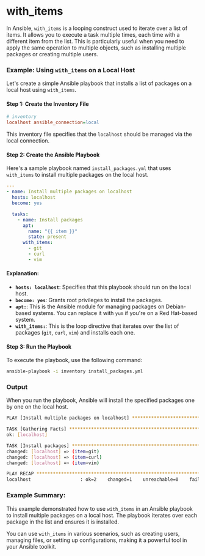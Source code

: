 # with_items

In Ansible, `with_items` is a looping construct used to iterate over a list of items. It allows you to execute a task multiple times, each time with a different item from the list. This is particularly useful when you need to apply the same operation to multiple objects, such as installing multiple packages or creating multiple users.

### Example: Using `with_items` on a Local Host

Let's create a simple Ansible playbook that installs a list of packages on a local host using `with_items`.

#### Step 1: Create the Inventory File

```ini
# inventory
localhost ansible_connection=local
```

This inventory file specifies that the `localhost` should be managed via the local connection.

#### Step 2: Create the Ansible Playbook

Here's a sample playbook named `install_packages.yml` that uses `with_items` to install multiple packages on the local host.

```yaml
---
- name: Install multiple packages on localhost
  hosts: localhost
  become: yes

  tasks:
    - name: Install packages
      apt:
        name: "{{ item }}"
        state: present
      with_items:
        - git
        - curl
        - vim
```

#### Explanation:
- **`hosts: localhost`**: Specifies that this playbook should run on the local host.
- **`become: yes`**: Grants root privileges to install the packages.
- **`apt:`**: This is the Ansible module for managing packages on Debian-based systems. You can replace it with `yum` if you're on a Red Hat-based system.
- **`with_items:`**: This is the loop directive that iterates over the list of packages (`git`, `curl`, `vim`) and installs each one.

#### Step 3: Run the Playbook

To execute the playbook, use the following command:

```bash
ansible-playbook -i inventory install_packages.yml
```

### Output

When you run the playbook, Ansible will install the specified packages one by one on the local host.

```bash
PLAY [Install multiple packages on localhost] **********************************

TASK [Gathering Facts] *********************************************************
ok: [localhost]

TASK [Install packages] ********************************************************
changed: [localhost] => (item=git)
changed: [localhost] => (item=curl)
changed: [localhost] => (item=vim)

PLAY RECAP *********************************************************************
localhost                  : ok=2    changed=1    unreachable=0    failed=0    skipped=0    rescued=0    ignored=0
```

### Example Summary:
This example demonstrated how to use `with_items` in an Ansible playbook to install multiple packages on a local host. The playbook iterates over each package in the list and ensures it is installed.

You can use `with_items` in various scenarios, such as creating users, managing files, or setting up configurations, making it a powerful tool in your Ansible toolkit.